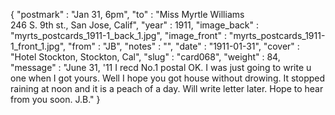 {
  "postmark" : "Jan 31, 6pm",
  "to" : "Miss Myrtle Williams<br> 246 S. 9th st., San Jose, Calif",
  "year" : 1911,
  "image_back" : "myrts_postcards_1911-1_back_1.jpg",
  "image_front" : "myrts_postcards_1911-1_front_1.jpg",
  "from" : "JB",
  "notes" : "",
  "date" : "1911-01-31",
  "cover" : "Hotel Stockton, Stockton, Cal",
  "slug" : "card068",
  "weight" : 84,
  "message" : "June 31, '11 I recd No.1 postal OK. I was just going to write u one when I got yours. Well I hope you got house without drowing. It stopped raining at noon and it is a peach of a day. Will write letter later. Hope to hear from you soon. J.B."
}
